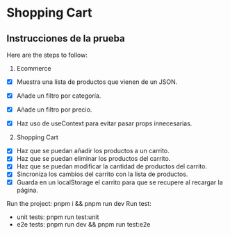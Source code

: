 # Shopping Cart
## Instrucciones de la prueba

Here are the steps to follow:

1. Ecommerce

- [X] Muestra una lista de productos que vienen de un JSON.
- [X] Añade un filtro por categoría.
- [X] Añade un filtro por precio.

- [X] Haz uso de useContext para evitar pasar props innecesarias.

2. Shopping Cart

- [X] Haz que se puedan añadir los productos a un carrito.
- [X] Haz que se puedan eliminar los productos del carrito.
- [X] Haz que se puedan modificar la cantidad de productos del carrito.
- [X] Sincroniza los cambios del carrito con la lista de productos.
- [X] Guarda en un localStorage el carrito para que se recupere al recargar la página.

Run the project: pnpm i && pnpm run dev
Run test:
 - unit tests: pnpm run test:unit
 - e2e tests: pnpm run dev && pnpm run test:e2e


